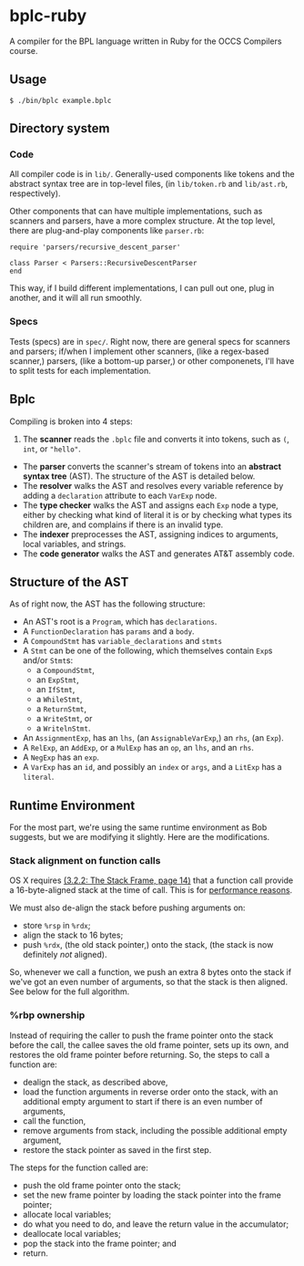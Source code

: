 bplc-ruby
====

A compiler for the BPL language written in Ruby for the OCCS Compilers course.

Usage
---

    $ ./bin/bplc example.bplc

Directory system
---

### Code

All compiler code is in `lib/`.  Generally-used components like tokens and the abstract syntax tree are in top-level
files, (in `lib/token.rb` and `lib/ast.rb`, respectively).

Other components that can have multiple implementations, such as scanners and parsers, have a more complex structure.
At the top level, there are plug-and-play components like `parser.rb`:

    require 'parsers/recursive_descent_parser'

    class Parser < Parsers::RecursiveDescentParser
    end

This way, if I build different implementations, I can pull out one, plug in another, and it will all run smoothly.

### Specs

Tests (specs) are in `spec/`.  Right now, there are general specs for scanners and parsers; if/when I implement other
scanners, (like a regex-based scanner,) parsers, (like a bottom-up parser,) or other componenets, I'll have to split
tests for each implementation.

Bplc
---

Compiling is broken into 4 steps:

1. The **scanner** reads the `.bplc` file and converts it into tokens, such as `(`, `int`, or `"hello"`.
- The **parser** converts the scanner's stream of tokens into an **abstract syntax tree** (AST).  The structure of the
  AST is detailed below.
- The **resolver** walks the AST and resolves every variable reference by adding a `declaration` attribute to each
  `VarExp` node.
- The **type checker** walks the AST and assigns each `Exp` node a type, either by checking what kind of literal it is
  or by checking what types its children are, and complains if there is an invalid type.
- The **indexer** preprocesses the AST, assigning indices to arguments, local variables, and strings.
- The **code generator** walks the AST and generates AT&T assembly code.

Structure of the AST
---

As of right now, the AST has the following structure:

- An AST's root is a `Program`, which has `declarations`.
- A `FunctionDeclaration` has `params` and a `body`.
- A `CompoundStmt` has `variable_declarations` and `stmts`
- A `Stmt` can be one of the following, which themselves contain `Exp`s and/or `Stmt`s:
  - a `CompoundStmt`,
  - an `ExpStmt`,
  - an `IfStmt`,
  - a `WhileStmt`,
  - a `ReturnStmt`,
  - a `WriteStmt`, or
  - a `WritelnStmt`.
- An `AssignmentExp`, has an `lhs`, (an `AssignableVarExp`,) an `rhs`, (an `Exp`).
- A `RelExp`, an `AddExp`, or a `MulExp` has an `op`, an `lhs`, and an `rhs`.
- A `NegExp` has an `exp`.
- A `VarExp` has an `id`, and possibly an `index` or `args`, and a `LitExp` has a `literal`.

Runtime Environment
---

For the most part, we're using the same runtime environment as Bob suggests, but we are modifying it slightly.  Here are
the modifications.

### Stack alignment on function calls

OS X requires [(3.2.2: The Stack Frame, page 14)](http://people.freebsd.org/~obrien/amd64-elf-abi.pdf) that a function
call provide a 16-byte-aligned stack at the time of call.  This is for [performance
reasons](http://stackoverflow.com/questions/612443/why-does-the-mac-abi-require-16-byte-stack-alignment-for-x86-32).

We must also de-align the stack before pushing arguments on:

- store `%rsp` in `%rdx`;
- align the stack to 16 bytes;
- push `%rdx`, (the old stack pointer,) onto the stack, (the stack is now definitely *not* aligned).

So, whenever we call a function, we push an extra 8 bytes onto the stack if we've got an even number of arguments, so
that the stack is then aligned.  See below for the full algorithm.

### %rbp ownership

Instead of requiring the caller to push the frame pointer onto the stack before the call, the callee saves the old frame
pointer, sets up its own, and restores the old frame pointer before returning.  So, the steps to call a function are:

  - dealign the stack, as described above,
  - load the function arguments in reverse order onto the stack, with an additional empty argument to start if there is
    an even number of arguments,
  - call the function,
  - remove arguments from stack, including the possible additional empty argument,
  - restore the stack pointer as saved in the first step.

The steps for the function called are:

  - push the old frame pointer onto the stack;
  - set the new frame pointer by loading the stack pointer into the frame pointer;
  - allocate local variables;
  - do what you need to do, and leave the return value in the accumulator;
  - deallocate local variables;
  - pop the stack into the frame pointer; and
  - return.
